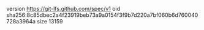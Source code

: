 version https://git-lfs.github.com/spec/v1
oid sha256:8c85dbec2a4f23919beb73a9a0154f3f9b7d220a7bf060b6d760040728a3964a
size 13159
